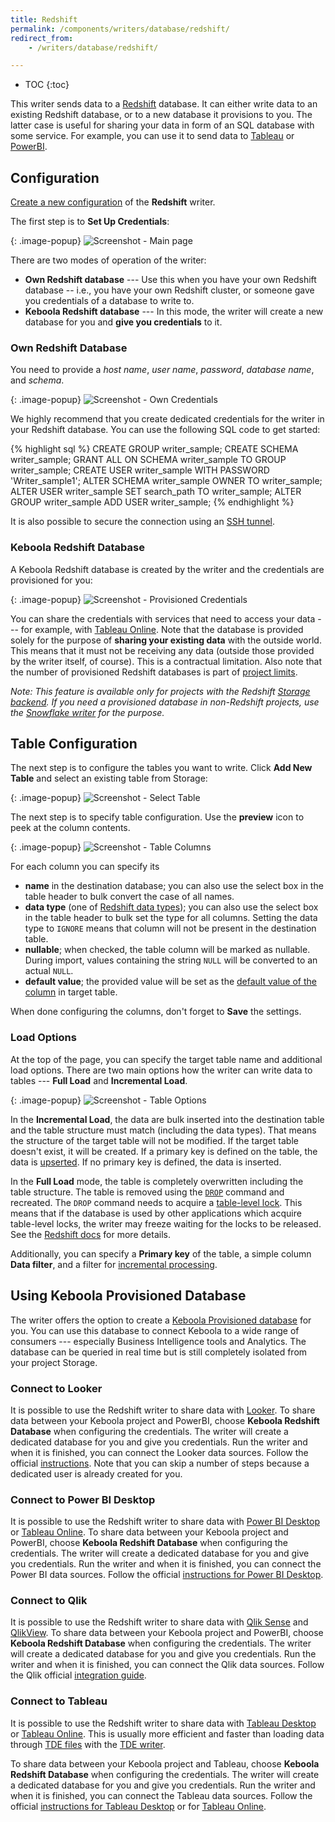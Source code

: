 ```yaml
---
title: Redshift
permalink: /components/writers/database/redshift/
redirect_from:
    - /writers/database/redshift/

---
```


* TOC
{:toc}

This writer sends data to a [Redshift](https://aws.amazon.com/redshift/) database. It can either write data
to an existing Redshift database, or to a new database it provisions to you. The latter case is useful
for sharing your data in form of an SQL database with some service. For example, you can use it to send
data to [Tableau](https://www.tableau.com/) or [PowerBI](https://powerbi.microsoft.com/en-us/).

## Configuration
[Create a new configuration](/components/#creating-component-configuration) of the **Redshift** writer.

The first step is to **Set Up Credentials**:

{: .image-popup}
![Screenshot - Main page](/components/writers/database/redshift/redshift-1.png)

There are two modes of operation of the writer:

- **Own Redshift database** --- Use this when you have your own Redshift database -- i.e., you have your own Redshift cluster, or someone gave you credentials of a database to write to.
- **Keboola Redshift database** --- In this mode, the writer will create a new database for you and **give you credentials** to it.

### Own Redshift Database
You need to provide a *host name*, *user name*, *password*, *database name*, and *schema*.

{: .image-popup}
![Screenshot - Own Credentials](/components/writers/database/redshift/redshift-2.png)

We highly recommend that you create dedicated credentials for the writer in your Redshift database. You can use the following SQL code to get started:

{% highlight sql %}
CREATE GROUP writer_sample;
CREATE SCHEMA writer_sample;
GRANT ALL ON SCHEMA writer_sample TO GROUP writer_sample;
CREATE USER writer_sample WITH PASSWORD 'Writer_sample1';
ALTER SCHEMA writer_sample OWNER TO writer_sample;
ALTER USER writer_sample SET search_path TO writer_sample;
ALTER GROUP writer_sample ADD USER writer_sample;
{% endhighlight %}

It is also possible to secure the connection using an [SSH tunnel](/components/extractors/database/#connecting-to-database).

### Keboola Redshift Database
A Keboola Redshift database is created by the writer and the credentials are provisioned for you:

{: .image-popup}
![Screenshot - Provisioned Credentials](/components/writers/database/redshift/redshift-3.png)

You can share the credentials with services that need to access your data --- for example, with [Tableau Online](https://www.tableau.com/products/cloud-bi).
Note that the database is provided solely for the purpose of **sharing your existing data** with the outside world. This means that it must not be receiving
any data (outside those provided by the writer itself, of course). This is a contractual limitation.
Also note that the number of provisioned Redshift databases is part of [project limits](/management/project/limits/).

*Note: This feature is available only for projects with the Redshift [Storage backend](/storage/#storage-data). If you need a provisioned database in non-Redshift
projects, use the [Snowflake writer](/components/writers/database/snowflake/#keboola-snowflake-database) for the purpose.*

## Table Configuration
The next step is to configure the tables you want to write. Click **Add New Table** and select an existing table from Storage:

{: .image-popup}
![Screenshot - Select Table](/components/writers/database/redshift/redshift-4.png)

The next step is to specify table configuration. Use the **preview** icon to peek at the column contents.

{: .image-popup}
![Screenshot - Table Columns](/components/writers/database/redshift/redshift-6.png)

For each column you can specify its

- **name** in the destination database; you can also use the select box in the table header to bulk convert the case of all names.
- **data type** (one of [Redshift data types](https://docs.aws.amazon.com/redshift/latest/dg/c_Supported_data_types.html)); you can also use the select box in the table header to bulk set the type for all columns. Setting the data type to `IGNORE` means that column will not be present in the destination table.
- **nullable**; when checked, the table column will be marked as nullable. During import, values containing the string `NULL` will be converted to an actual `NULL`.
- **default value**; the provided value will be set as the [default value of the column](https://docs.aws.amazon.com/redshift/latest/dg/r_ALTER_TABLE.html#r_ALTER_TABLE-parameters) in target table.

When done configuring the columns, don't forget to **Save** the settings.

### Load Options
At the top of the page, you can specify the target table name and additional load options. There are two main options how the writer
can write data to tables --- **Full Load** and **Incremental Load**.

{: .image-popup}
![Screenshot - Table Options](/components/writers/database/redshift/redshift-7.png)

In the **Incremental Load**, the data are bulk inserted into
the destination table and the table structure must match (including the data types). That means the structure of the target table
will not be modified. If the target table doesn't exist, it will be created. If a primary key is defined on the table, the
data is [upserted](https://en.wikipedia.org/wiki/Merge_(SQL)). If no primary key is defined, the data is inserted.

In the **Full Load** mode, the table is completely overwritten including the table structure. The table is removed
using the [`DROP`](https://docs.aws.amazon.com/redshift/latest/dg/r_DROP_TABLE.html) command and recreated. The
`DROP` command needs to acquire a [table-level lock](https://docs.aws.amazon.com/redshift/latest/dg/r_LOCK.html).
This means that if the database is used by other applications which acquire table-level locks, the writer may
freeze waiting for the locks to be released. See the [Redshift docs](https://docs.aws.amazon.com/redshift/latest/dg/c_Concurrent_writes.html)
for more details.

Additionally, you can specify a **Primary key** of the table, a simple column **Data filter**, and a filter for
[incremental processing](/storage/tables/#incremental-processing).

## Using Keboola Provisioned Database
The writer offers the option to create a [Keboola Provisioned database](#keboola-redshift-database) for you. You can
use this database to connect Keboola to a wide range of consumers --- especially Business Intelligence tools and Analytics.
The database can be queried in real time but is still completely isolated from your project Storage.

### Connect to Looker
It is possible to use the Redshift writer to share data with [Looker](https://looker.com/).
To share data between your Keboola project and PowerBI, choose **Keboola Redshift Database** when configuring the credentials.
The writer will create a dedicated database for you and give you credentials. Run the writer and when it is finished, you can
connect the Looker data sources. Follow the official
[instructions](https://docs.looker.com/setup-and-management/connecting-to-db). Note that you
can skip a number of steps because a dedicated user is already created for you.

### Connect to Power BI Desktop
It is possible to use the Redshift writer to share data with [Power BI Desktop](https://powerbi.microsoft.com/en-us/desktop/) or
[Tableau Online](https://www.tableau.com/products/cloud-bi).
To share data between your Keboola project and PowerBI, choose **Keboola Redshift Database** when configuring the credentials.
The writer will create a dedicated database for you and give you credentials. Run the writer and when it is finished, you can
connect the Power BI data sources. Follow the official [instructions for Power BI Desktop](https://docs.microsoft.com/en-us/power-bi/desktop-connect-redshift).

### Connect to Qlik
It is possible to use the Redshift writer to share data with [Qlik Sense](https://www.qlik.com/us/products/qlik-sense)
and [QlikView](https://www.qlik.com/us/products/qlikview).
To share data between your Keboola project and PowerBI, choose **Keboola Redshift Database** when configuring the credentials.
The writer will create a dedicated database for you and give you credentials. Run the writer and when it is finished, you can
connect the Qlik data sources. Follow the Qlik official [integration guide](https://help.qlik.com/en-US/connectors/Subsystems/ODBC_connector_help/Content/Connectors_ODBC/Redshift/Create-Redshift-connection.htm).

### Connect to Tableau
It is possible to use the Redshift writer to share data with [Tableau Desktop](https://www.tableau.com/products/desktop) or
[Tableau Online](https://www.tableau.com/products/cloud-bi). This is usually more efficient and
faster than loading data through [TDE files](https://www.tableau.com/about/blog/2014/7/understanding-tableau-data-extracts-part1)
with the [TDE writer](/components/writers/bi-tools/tableau/).

To share data between your Keboola project and Tableau, choose **Keboola Redshift Database** when configuring the credentials.
The writer will create a dedicated database for you and give you credentials. Run the writer and when it is finished, you can
connect the Tableau data sources. Follow the official
[instructions for Tableau Desktop](https://help.tableau.com/current/pro/desktop/en-us/examples_amazonredshift.htm)
or for [Tableau Online](https://help.tableau.com/current/online/en-us/to_connect_live_sql.htm).
